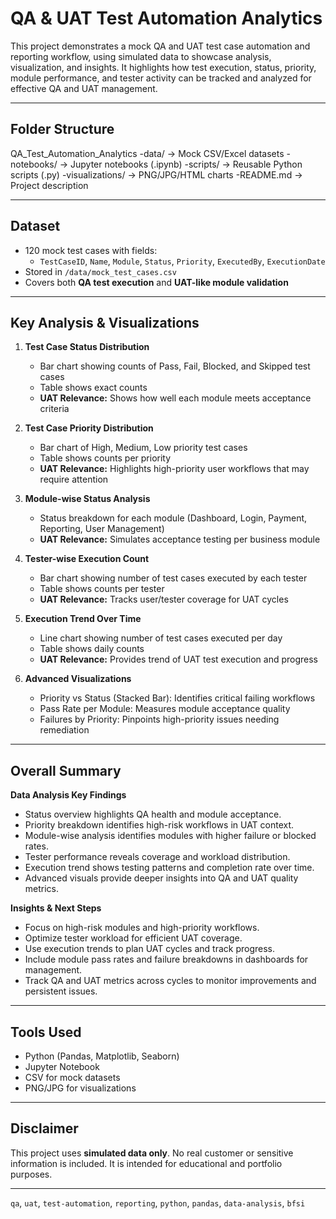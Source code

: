 # QA & UAT Test Automation Analytics

This project demonstrates a mock QA and UAT test case automation and reporting workflow, using simulated data to showcase analysis, visualization, and insights. It highlights how test execution, status, priority, module performance, and tester activity can be tracked and analyzed for effective QA and UAT management.

---

## **Folder Structure**

QA_Test_Automation_Analytics
-data/ → Mock CSV/Excel datasets
-notebooks/ → Jupyter notebooks (.ipynb)
-scripts/ → Reusable Python scripts (.py)
-visualizations/ → PNG/JPG/HTML charts
-README.md → Project description

---

## **Dataset**

- 120 mock test cases with fields:
  - `TestCaseID`, `Name`, `Module`, `Status`, `Priority`, `ExecutedBy`, `ExecutionDate`
- Stored in `/data/mock_test_cases.csv`
- Covers both **QA test execution** and **UAT-like module validation**

---

## **Key Analysis & Visualizations**

1. **Test Case Status Distribution**  
   - Bar chart showing counts of Pass, Fail, Blocked, and Skipped test cases  
   - Table shows exact counts  
   - **UAT Relevance:** Shows how well each module meets acceptance criteria

2. **Test Case Priority Distribution**  
   - Bar chart of High, Medium, Low priority test cases  
   - Table shows counts per priority  
   - **UAT Relevance:** Highlights high-priority user workflows that may require attention

3. **Module-wise Status Analysis**  
   - Status breakdown for each module (Dashboard, Login, Payment, Reporting, User Management)  
   - **UAT Relevance:** Simulates acceptance testing per business module

4. **Tester-wise Execution Count**  
   - Bar chart showing number of test cases executed by each tester  
   - Table shows counts per tester  
   - **UAT Relevance:** Tracks user/tester coverage for UAT cycles

5. **Execution Trend Over Time**  
   - Line chart showing number of test cases executed per day  
   - Table shows daily counts  
   - **UAT Relevance:** Provides trend of UAT test execution and progress

6. **Advanced Visualizations**
   - Priority vs Status (Stacked Bar): Identifies critical failing workflows  
   - Pass Rate per Module: Measures module acceptance quality  
   - Failures by Priority: Pinpoints high-priority issues needing remediation

---

## **Overall Summary**

**Data Analysis Key Findings**  
- Status overview highlights QA health and module acceptance.  
- Priority breakdown identifies high-risk workflows in UAT context.  
- Module-wise analysis identifies modules with higher failure or blocked rates.  
- Tester performance reveals coverage and workload distribution.  
- Execution trend shows testing patterns and completion rate over time.  
- Advanced visuals provide deeper insights into QA and UAT quality metrics.

**Insights & Next Steps**  
- Focus on high-risk modules and high-priority workflows.  
- Optimize tester workload for efficient UAT coverage.  
- Use execution trends to plan UAT cycles and track progress.  
- Include module pass rates and failure breakdowns in dashboards for management.  
- Track QA and UAT metrics across cycles to monitor improvements and persistent issues.

---

## **Tools Used**

- Python (Pandas, Matplotlib, Seaborn)  
- Jupyter Notebook  
- CSV for mock datasets  
- PNG/JPG for visualizations

---

## **Disclaimer**

This project uses **simulated data only**. No real customer or sensitive information is included. It is intended for educational and portfolio purposes.

---
`qa`, `uat`, `test-automation`, `reporting`, `python`, `pandas`, `data-analysis`, `bfsi`
